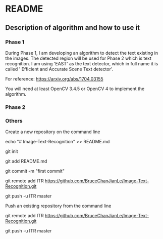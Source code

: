 # README
## Description of algorithm and how to use it

### Phase 1

During Phase 1, I am developing an algorithm to detect the text existing in the images. The detected region will be used for Phase 2 which is text recognition. I am using 'EAST' as the text detector, which in full name it is called ' Efficient and Accurate Scene Text detector'. 

For reference: https://arxiv.org/abs/1704.03155

You will need at least OpenCV 3.4.5 or OpenCV 4 to implement the algorithm.

### Phase 2






### Others

Create a new repository on the command line

echo "# Image-Text-Recognition" >> README.md

git init

git add README.md

git commit -m "first commit"

git remote add ITR https://github.com/BruceChanJianLe/Image-Text-Recognition.git

git push -u ITR master

Push an existing repository from the command line

git remote add ITR https://github.com/BruceChanJianLe/Image-Text-Recognition.git

git push -u ITR master
